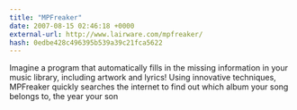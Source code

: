 ```yaml
---
title: "MPFreaker"
date: 2007-08-15 02:46:18 +0000
external-url: http://www.lairware.com/mpfreaker/
hash: 0edbe428c496395b539a39c21fca5622
---
```


Imagine a program that automatically fills in the missing information in your music library, including artwork and lyrics! Using innovative techniques, MPFreaker quickly searches the internet to find out which album your song belongs to, the year your son
